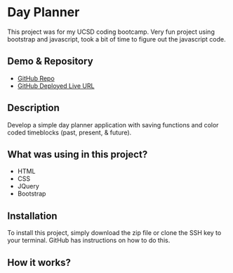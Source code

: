 # Day Planner

This project was for my UCSD coding bootcamp. Very fun project using bootstrap and javascript, took a bit of time to figure out the javascript code. 

## Demo & Repository

* [GitHub Repo](https://github.com/latommyla?tab=repositories)
* [GitHub Deployed Live URL](https://latommyla.github.io/Day-Planner/)

## Description

Develop a simple day planner application with saving functions and color coded timeblocks (past, present, & future).

## What was using in this project?

* HTML
* CSS
* JQuery
* Bootstrap

## Installation

To install this project, simply download the zip file or clone the SSH key to your terminal. GitHub has instructions on how to do this.

## How it works? 
